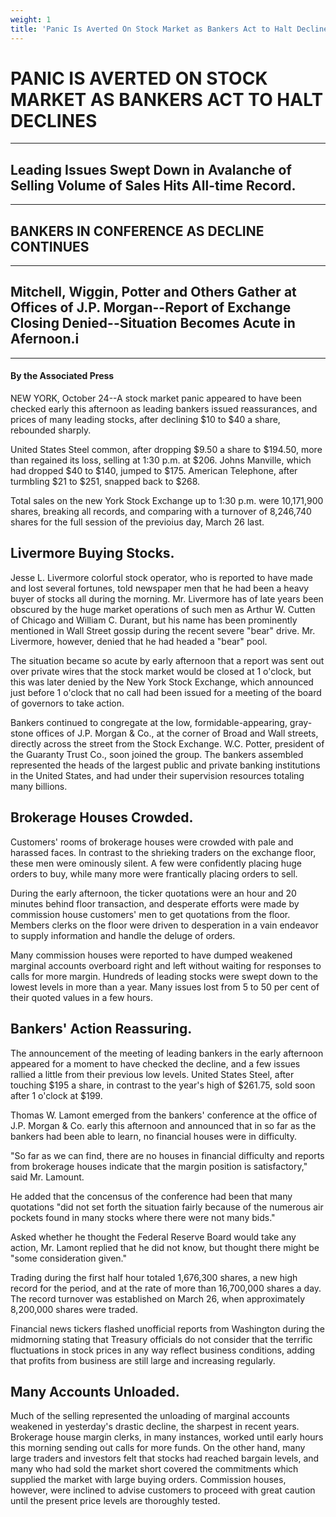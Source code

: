 ```yaml
---
weight: 1
title: 'Panic Is Averted On Stock Market as Bankers Act to Halt Declines'
---
```

# PANIC IS AVERTED ON STOCK MARKET AS BANKERS ACT TO HALT DECLINES
---
## Leading Issues Swept Down in Avalanche of Selling Volume of Sales Hits All-time Record.
---
## BANKERS IN CONFERENCE AS DECLINE CONTINUES
---
## Mitchell, Wiggin, Potter and Others Gather at Offices of J.P. Morgan--Report of Exchange Closing Denied--Situation Becomes Acute in  Afernoon.i
---
#### By the Associated Press

NEW YORK, October 24--A stock market panic appeared to have been checked early this afternoon as leading bankers issued reassurances, and prices of many leading stocks, after declining $10 to $40 a share, rebounded sharply.

United States Steel common, after dropping $9.50 a share to $194.50, more than regained its loss, selling at 1:30 p.m. at $206. Johns Manville, which had dropped $40 to $140, jumped to $175. American Telephone, after turmbling $21 to $251, snapped back to $268.

Total sales on the new York Stock Exchange up to 1:30 p.m. were 10,171,900 shares, breaking all records, and comparing with a turnover of 8,246,740 shares for the full session of the previoius day, March 26 last.

## Livermore Buying Stocks.

Jesse L. Livermore colorful stock operator, who is reported to have made and lost several fortunes, told newspaper men that he had been a heavy buyer of stocks all during the morning. Mr. Livermore has of late years been obscured by the huge market operations of such men as Arthur W. Cutten of Chicago and William C. Durant, but his name has been prominently mentioned in Wall Street gossip during the recent severe "bear" drive. Mr. Livermore, however, denied that he had headed a "bear" pool.

The situation became so acute by early afternoon that a report was sent out over private wires that the stock market would be closed at 1 o'clock, but this was later denied by the New York Stock Exchange, which announced just before 1 o'clock that no call had been issued for a meeting of the board of governors to take action.

Bankers continued to congregate at the low, formidable-appearing, gray-stone offices of J.P. Morgan & Co., at the corner of Broad and Wall streets, directly across the street from the Stock Exchange. W.C. Potter, president of the Guaranty Trust Co., soon joined the group. The bankers assembled represented the heads of the largest public and private banking institutions in the United States, and had under their supervision resources totaling many billions.

## Brokerage Houses Crowded.

Customers' rooms of brokerage houses were crowded with pale and harassed faces. In contrast to the shrieking traders on the exchange floor, these men were ominously silent. A few were confidently placing huge orders to buy, while many more were frantically placing orders to sell.

During the early afternoon, the ticker quotations were an hour and 20 minutes behind floor transaction, and desperate efforts were made by commission house customers' men to get quotations from the floor. Members clerks on the floor were driven to desperation in a vain endeavor to supply information and handle the deluge of orders.

Many commission houses were reported to have dumped weakened marginal accounts overboard right and left without waiting for responses to calls for more margin. Hundreds of leading stocks were swept down to the lowest levels in more than a year. Many issues lost from 5 to 50 per cent of their quoted values in a few hours.

## Bankers' Action Reassuring.

The announcement of the meeting of leading bankers in the early afternoon appeared for a moment to have checked the decline, and a few issues rallied a little from their previous low levels. United States Steel, after touching $195 a share, in contrast to the year's high of $261.75, sold soon after 1 o'clock at $199.

Thomas W. Lamont emerged from the bankers' conference at the office of J.P. Morgan & Co. early this afternoon and announced that in so far as the bankers had been able to learn, no financial houses were in difficulty.

"So far as we can find, there are no houses in financial difficulty and reports from brokerage houses indicate that the margin position is satisfactory," said Mr. Lamount.

He added that the concensus of the conference had been that many quotations "did not set forth the situation fairly because of the numerous air pockets found in many stocks where there were not many bids."

Asked whether he thought the Federal Reserve Board would take any action, Mr. Lamont replied that he did not know, but thought there might be "some consideration given."

Trading during the first half hour totaled 1,676,300 shares, a new high record for the period, and at the rate of more than 16,700,000 shares a day. The record turnover was established on March 26, when approximately 8,200,000 shares were traded.

Financial news tickers flashed unofficial reports from Washington during the midmorning stating that Treasury officials do not consider that the terrific fluctuations in stock prices in any way reflect business conditions, adding that profits from business are still large and increasing regularly.

## Many Accounts Unloaded.

Much of the selling represented the unloading of marginal accounts weakened in yesterday's drastic decline, the sharpest in recent years. Brokerage house margin clerks, in many instances, worked until early hours this morning sending out calls for more funds. On the other hand, many large traders and investors felt that stocks had reached bargain levels, and many who had sold the market short covered the commitments which supplied the market with large buying orders. Commission houses, however, were inclined to advise customers to proceed with great caution until the present price levels are thoroughly tested.
